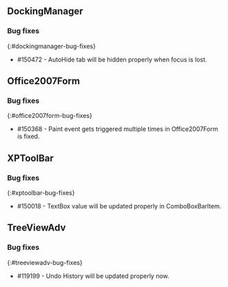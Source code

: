 ## DockingManager

### Bug fixes

{:#dockingmanager-bug-fixes}

* \#150472 - AutoHide tab will be hidden properly when focus is lost.

## Office2007Form

### Bug fixes

{:#office2007form-bug-fixes}

* \#150368 - Paint event gets triggered multiple times in Office2007Form is fixed.

## XPToolBar

### Bug fixes

{:#xptoolbar-bug-fixes}

* \#150018 - TextBox value will be updated properly in ComboBoxBarItem.

## TreeViewAdv

### Bug fixes

{:#treeviewadv-bug-fixes}

* \#119199 - Undo History will be updated properly now.
